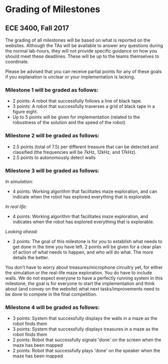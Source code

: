 # Grading of Milestones
## ECE 3400, Fall 2017

The grading of all milestones will be based on what is reported on the websites. Although the TAs will be available to answer any questions during the normal lab-hours, they will not provide specific guidance on how you should meet these deadlines. These will be up to the teams themselves to coordinate.

Please be advised that you can receive partial points for any of these goals if you explanation is unclear or your implementation is lacking.

### Milestone 1 will be graded as follows:

* 2 points: A robot that successfully follows a line of black tape.
* 3 points: A robot that successfully traverses a grid of black tape in a figure eight.
* Up to 5 points will be given for implementation (related to the robustness of the solution and the speed of the robot)

### Milestone 2 will be graded as follows:

* 2.5 points (total of 7.5) per different treasure that can be detected and classified (the frequencies will be 7kHz, 12kHz, and 17kHz).
* 2.5 points to autonomously detect walls

### Milestone 3 will be graded as follows:

_In simulation:_
* 4 points: Working algorithm that facilitates maze exploration, and can indicate when the robot has explored everything that is explorable.

_In real life:_
* 4 points: Working algorithm that facilitates maze exploration, and indicates when the robot has explored everything that is explorable.

_Looking ahead:_
* 2 points: The goal of this milestone is for you to establish what needs to get done in the time you have left. 2 points will be given for a clear plan of action of what needs to happen, and who will do what. The more details the better. 

You don’t have to worry about treasures/microphone circuitry yet, for either the simulation or the real-life maze exploration. You do have to include walls. We do not expect everyone to have a perfectly running system in this milestone, the goal is for everyone to start the implementation and think about (and convey on the website) what next tasks/improvements need to be done to compete in the final competition. 


### Milestone 4 will be graded as follows:

* 3 points: System that successfully displays the walls in a maze as the robot finds them
* 3 points: System that successfully displays treasures in a maze as the robot finds them
* 2 points: Robot that successfully signals 'done' on the screen when the maze has been mapped
* 2 points: Robot that successfully plays 'done' on the speaker when the maze has been mapped
